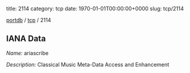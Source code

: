 title: 2114
category: tcp
date: 1970-01-01T00:00:00+0000
slug: tcp/2114

[portdb](/) / [tcp](/category/tcp.html) / 2114


## IANA Data

_Name:_ ariascribe

_Description:_ Classical Music Meta-Data Access and Enhancement

